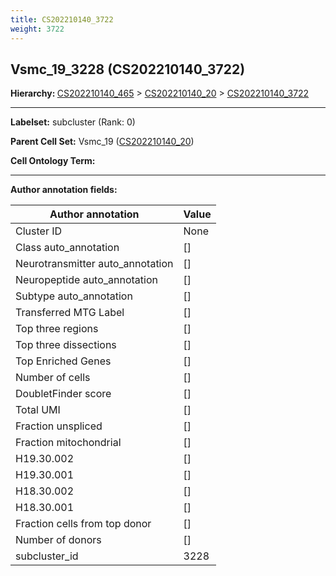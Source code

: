 ```yaml
---
title: CS202210140_3722
weight: 3722
---
```

## Vsmc_19_3228 (CS202210140_3722)
<b>Hierarchy: </b>
[CS202210140_465](../CS202210140_465) >
[CS202210140_20](../CS202210140_20) >
[CS202210140_3722](../CS202210140_3722)

---


**Labelset:** subcluster (Rank: 0)

**Parent Cell Set:** Vsmc_19 ([CS202210140_20](../CS202210140_20))



**Cell Ontology Term:** 

[MARKER GENES.]: #


---

[TRANSFERRED ANNOTATIONS.]: #


[AUTHOR ANNOTATION FIELDS.]: #


**Author annotation fields:**

| Author annotation | Value |
|-------------------|-------|
|Cluster ID|None|
|Class auto_annotation|[]|
|Neurotransmitter auto_annotation|[]|
|Neuropeptide auto_annotation|[]|
|Subtype auto_annotation|[]|
|Transferred MTG Label|[]|
|Top three regions|[]|
|Top three dissections|[]|
|Top Enriched Genes|[]|
|Number of cells|[]|
|DoubletFinder score|[]|
|Total UMI|[]|
|Fraction unspliced|[]|
|Fraction mitochondrial|[]|
|H19.30.002|[]|
|H19.30.001|[]|
|H18.30.002|[]|
|H18.30.001|[]|
|Fraction cells from top donor|[]|
|Number of donors|[]|
|subcluster_id|3228|

